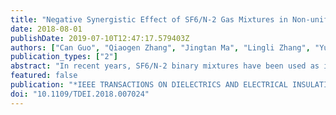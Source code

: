 ```yaml
---
title: "Negative Synergistic Effect of SF6/N-2 Gas Mixtures in Non-uniform Electric Field Under Lightning Impulse"
date: 2018-08-01
publishDate: 2019-07-10T12:47:17.579403Z
authors: ["Can Guo", "Qiaogen Zhang", "Jingtan Ma", "Lingli Zhang", "Yuan Li", "Zhicheng Wu"]
publication_types: ["2"]
abstract: "In recent years, SF6/N-2 binary mixtures have been used as insulation in second generation gas-insulated metal-enclosed transmission lines mainly because of the greenhouse effect and diseconomy of SF6. Though the synergistic effect of SF6 is known in a uniform electric field, there is little understanding of the synergistic effect phenomenon with parameters in a non-uniform electric field under standard lightning impulse. A series of experiments were designed to increase our knowledge of this and the breakdown characteristics of SF6/N-2 under multiple parameters show a negative synergistic effect. Our experimental results with negative lightning impulse demonstrated that the breakdown voltage of N-2 increased greater than with both SF6 and its mixtures with increasing gas pressure. When the gas pressure exceeded 0.3MPa, the breakdown voltage of pure N-2 was higher than SF6/N-2 gas mixtures and even exceeded the value of SF6 at 0.5MPa. A normalization coefficient h was introduced in this research to evaluate the negative synergistic effect. Under negative lightning impulse the analytical results show that the negative synergistic effect increased with the augment of gas pressure. On the other hand, the synergistic effect was reduced with decreasing gas pressure under positive polarity impulse and it appeared to be a negative synergistic effect with the enhancement of field non-uniformity. The analysis of streamer discharge propagation indicates three reasons lead to the negative synergistic effect: similar streamer corona onset voltage, different space charge effect, and dissimilar discharge form of N-2 and SF6/N-2 gas mixtures."
featured: false
publication: "*IEEE TRANSACTIONS ON DIELECTRICS AND ELECTRICAL INSULATION*"
doi: "10.1109/TDEI.2018.007024"
---
```


